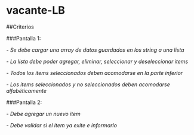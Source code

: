# vacante-LB
##Criterios

###Pantalla 1:

  *- Se debe cargar una array de datos guardados en los string a una lista*

  *- La lista debe poder agregar, eliminar, seleccionar y deseleccionar items*

  *- Todos los items seleccionados deben acomodarse en la parte inferior*

  *- Los items seleccionados y no seleccionados deben acomodarse alfabéticamente*
  
###Pantalla 2:

  *- Debe agregar un nuevo item*

  *- Debe validar si el item ya exite e informarlo*
